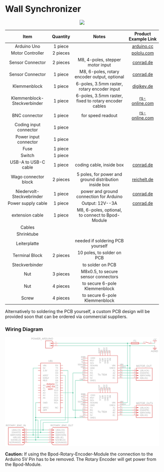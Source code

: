 # Wall Synchronizer

<p align="center">
  <img src="./images/Wall_Synchronizer.png" width="800">
</p>

| Item | Quantity | Notes | Product Example Link |
| :---: | :---: | :---: | :---: |
| Arduino Uno | 1 piece |  | [arduino.cc](https://store-usa.arduino.cc/products/uno-r4-minima) |
| Motor Controller | 2 pieces |  | [pololu.com](https://www.pololu.com/product/3132) |
| Sensor Connector | 2 pieces | M8, 4-poles, stepper motor input | [conrad.de](https://www.conrad.de/de/p/conec-42-01001-sensor-aktor-einbausteckverbinder-m8-buchse-einbau-polzahl-4-1-st-714987.html) |
| Sensor Connector | 1 piece | M8, 6-poles, rotary encoder output, optional | [conrad.de](https://www.conrad.de/de/p/phoenix-contact-1542677-sensor-aktor-einbausteckverbinder-m8-buchse-einbau-0-50-m-polzahl-6-1-st-719684.html) |
| Klemmenblock | 1 piece | 6-poles, 3.5mm raster, rotary encoder input | [digikey.de](https://www.digikey.de/de/products/detail/phoenix-contact/1843266/2528339?srsltid=AfmBOop5y6t12g-orTOnIl3NhloqSnTWAdIEdgyE4AmNeAcU73cpTlei) |
| Klemmenblock-Steckverbinder | 1 piece | 6-poles, 3.5mm raster, fixed to rotary encoder cables | [rs-online.com](https://de.rs-online.com/web/p/leiterplattensteckverbinder/8745127?srsltid=AfmBOopVykBSq5oQ91gx3T2SHp7Yc-NluNhb3vTnxBW_oYocKjTRreX1) |
| BNC connector | 1 piece | for speed readout | [rs-online.com](https://de.rs-online.com/web/p/koaxial-steckverbinder/2478704?cm_mmc=DE-PPC-DS3A-_-google-_-3_DE_DE_Steckverbinder_Koaxial+Steckverbinder-_-Amphenol+RF+-+2478704+-+031-221-RFX-_-031+221+rfx&matchtype=e&kwd-357624568267&gclsrc=aw.ds&gad_source=1&gclid=Cj0KCQiAu8W6BhC-ARIsACEQoDAiIw16Yabm6pf_NpcWQlbYtgFehL9bW-eLsVlWCWL0i6I87QHV8fgaAsBjEALw_wcB) |
| Coding input connector | 1 piece |  |  |
| Power input connector | 1 piece |  |  |
| Fuse | 1 piece |  |  |
| Switch | 1 piece |  |  |
| USB-A to USB-C cable | 1 piece | coding cable, inside box | [conrad.de](https://www.conrad.de/de/p/goobay-38675-usb-c-auf-usb-a-2-0-ladekabel-high-speed-15w-3a-5v-handy-kabel-480-mbits-adapterkabel-schwarz-0-1-m-811278356.html) |
| Wago connector block | 2 pieces | 5 poles, for power and ground distribution inside box | [reichelt.de](https://www.reichelt.de/verbindungsklemme-5-leiteranschluss-wago-221-415-p149800.html?PROVID=2788&gad_source=1&gclid=Cj0KCQjw-)
| Niedervolt-Steckvebrinder | 1 piece | power and ground connection for Arduino | [conrad.de](https://www.conrad.de/de/p/tru-components-dc14-m-niedervolt-steckverbinder-stecker-gerade-5-5-mm-2-1-mm-1-st-1570700.html) |
| Power supply cable | 1 piece | Output: 12V--3A | [conrad.de](https://www.conrad.de/de/p/mean-well-gst36e12-p1j-steckernetzteil-festspannung-12-v-dc-3000-ma-36-w-1439200.html?gclsrc=aw.ds&&utm_source=google&gad_source=1&gclid=CjwKCAiAp4O8BhAkEiwAqv2UqPDl2TvToVBnAKScOY_utBJdjtSIJqPyYSvkBCQbUN3JBkOH7Qh96hoC0G0QAvD_BwE) |
| extension cable | 1 piece | M8, 6-poles, optional, to connect to Bpod-Module |  |
| Cables |  |  |  |
| Shrinktube |  |  |  |
| Leiterplatte |  | needed if soldering PCB yourself |  |
| Terminal Block | 2 pieces | 10 poles, to solder on PCB |  |
| Steckverbinder | | to solder on PCB |  |
| Nut | 3 pieces | M8x0.5, to secure sensor connectors |  |
| Nut | 4 pieces| to secure 6-pole Klemmenblock |  |
| Screw | 4 pieces | to secure 6-pole Klemmenblock |  |

Alternatively to soldering the PCB yourself, a custom PCB design will be provided soon that can be ordered via commercial suppliers.

### Wiring Diagram
<p align="center">
  <img src="./images/Wall_Synchronizer_Electronics.png" width="800">
</p>

**Caution:** If using the Bpod-Rotary-Encoder-Module the connection to the Arduino 5V Pin has to be removed. The Rotary Encoder will get power from the Bpod-Module.
